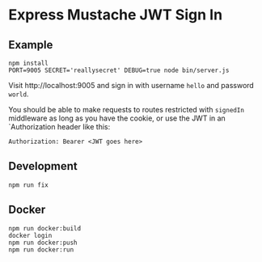 # Express Mustache JWT Sign In

## Example

```
npm install
PORT=9005 SECRET='reallysecret' DEBUG=true node bin/server.js
```

Visit http://localhost:9005 and sign in with username `hello` and password `world`.

You should be able to make requests to routes restricted with `signedIn`
middleware as long as you have the cookie, or use the JWT in an `Authorization
header like this:

```
Authorization: Bearer <JWT goes here>
```

## Development

```
npm run fix
```

## Docker

```
npm run docker:build
docker login
npm run docker:push
npm run docker:run
```
